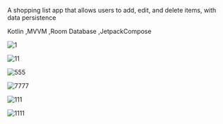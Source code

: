 A shopping list app that allows users to add, edit, and delete items, with data persistence

Kotlin ,MVVM ,Room Database ,JetpackCompose

![1](https://github.com/user-attachments/assets/e1dea969-870b-438c-9ac1-bd73631415f8)

![11](https://github.com/user-attachments/assets/7d67a757-de7c-48dd-bd61-7e56b2d81861)

![555](https://github.com/user-attachments/assets/977e5a5a-a1f1-4dcb-906c-c6b0c1619cad)

![7777](https://github.com/user-attachments/assets/985bcf4b-9c72-4655-9c09-b7421127c952)

![111](https://github.com/user-attachments/assets/c8768c86-6eef-4362-bd5b-4b3f57ac779d)

![1111](https://github.com/user-attachments/assets/6bfd04b8-baf0-4bf7-9fdb-220976e4ed01)
